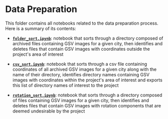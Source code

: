 # Data Preparation

This folder contains all notebooks related to the data preparation process. Here is a summary of its contents:

- **[`folder_sort.ipynb`](https://github.com/Vehicle-detection-for-mode-share/Vehicle-Detection/blob/master/Data-Preparation/folder_sort.ipynb)**: notebook that sorts through a directory composed of archived files containing GSV images for a given city, then identifies and deletes files that contain GSV images with coordinates outside the project's area of interest

- **[`csv_sort.ipynb`](https://github.com/Vehicle-detection-for-mode-share/Vehicle-Detection/blob/master/Data-Preparation/csv_sort.ipynb)**: notebook that sorts through a csv file containing coordinates of all archived GSV images for a given city along with the name of their directory, identifies directory names containing GSV images with coordinates within the project's area of interest and exports this list of directory names of interest to the project

- **[`rotation_sort.ipynb`](https://github.com/Vehicle-detection-for-mode-share/Vehicle-Detection/blob/master/Data-Preparation/rotation_sort.ipynb)**: notebook that sorts through a directory composed of files containing GSV images for a given city, then identifies and deletes files that contain GSV images with rotation components that are deemed undesirable by the project
